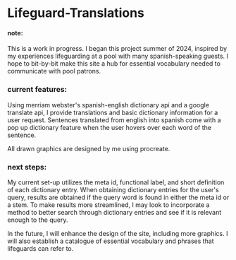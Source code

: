 # Lifeguard-Translations

#### note:
This is a work in progress. I began this project summer of 2024, inspired by my experiences lifeguarding at a pool with many spanish-speaking guests. I hope to bit-by-bit make this site a hub for essential vocabulary needed to communicate with pool patrons.

### current features:
Using merriam webster's spanish-english dictionary api and a google translate api, I provide translations and basic dictionary information for a user request. Sentences translated from english into spanish come with a pop up dictionary feature when the user hovers over each word of the sentence. 

All drawn graphics are designed by me using procreate.

### next steps:
My current set-up utilizes the meta id, functional label, and short definition of each dictionary entry. When obtaining dictionary entries for the user's query, results are obtained if the query word is found in either the meta id or a stem. To make results more streamlined, I may look to incorporate a method to better search through dictionary entries and see if it is relevant enough to the query.

In the future, I will enhance the design of the site, including more graphics. I will also establish a catalogue of essential vocabulary and phrases that lifeguards can refer to.